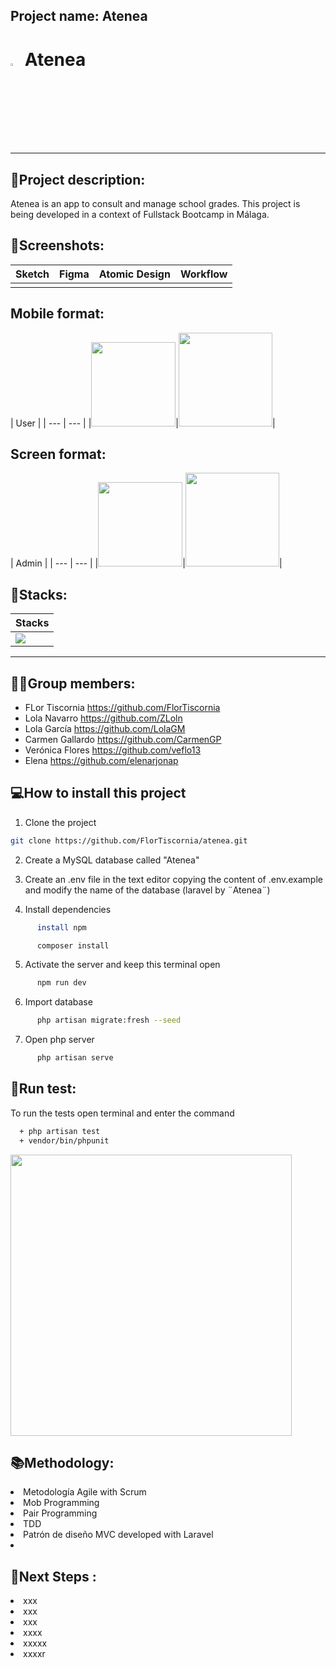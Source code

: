 ## Project name: Atenea
<h1> <img src="https://res.cloudinary.com/de1i08drf/image/upload/v1675077884/Atenea/cabezaBuhoAzulSmall_piqqgc.png" width="3.2%">   Atenea</h1>

***
## 📝Project description:
Atenea is an app to consult and manage school grades. This project is being developed in a context of Fullstack Bootcamp in Málaga.


## 📸Screenshots:
| Sketch | Figma | Atomic Design |Workflow|
| :--- | :---: | :---: | :---: |
|<img src=""> |<img src=""> |<img src=""> |<img src="">|

## Mobile format:
| User |
| --- | --- |
|<img style="width:135px;" src="">|<img style="width:150px;" src="">|

## Screen format:
| Admin | 
| --- | --- |
|<img style="width:135px;" src="">|<img style="width:150px;" src="">|

## 🔧Stacks:
| Stacks |
| :--- |
|<img src="https://res.cloudinary.com/de1i08drf/image/upload/v1675244381/Atenea/stacks_fqertt.png">|

***
## 👩‍💻Group members:
+ FLor Tiscornia https://github.com/FlorTiscornia
+ Lola Navarro https://github.com/ZLoln
+ Lola García https://github.com/LolaGM
+ Carmen Gallardo https://github.com/CarmenGP
+ Verónica Flores https://github.com/veflo13
+ Elena https://github.com/elenarjonap

## 💻How to install this project

1. Clone the project
```bash
git clone https://github.com/FlorTiscornia/atenea.git
```


2. Create a MySQL database called "Atenea"

3. Create an .env file in the text editor copying the content of .env.example and modify the name of the database (laravel by ¨Atenea¨)

4. Install dependencies
```bash
      install npm
```
```bash
      composer install
```

5. Activate the server and keep this terminal open
```bash
      npm run dev
```

6. Import database
```bash
      php artisan migrate:fresh --seed
```
7. Open php server
```bash
      php artisan serve
```   

## 👀Run test:
To run the tests open terminal and enter the command 
```bash
  + php artisan test
  + vendor/bin/phpunit 
```
<img width="450" src="">


## 📚Methodology:
<li>Metodología Agile with Scrum</li>
<li>Mob Programming</li>
<li>Pair Programming</li>
<li>TDD</li>
<li>Patrón de diseño MVC developed with Laravel<li>


## 🧪Next Steps :
<li>xxx</li>
<li>xxx</li>
<li>xxx</li>
<li>xxxx</li>
<li>xxxxx</li>
<li>xxxxr</li>




